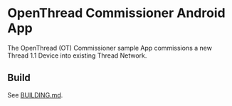 # OpenThread Commissioner Android App

The OpenThread (OT) Commissioner sample App commissions a new Thread 1.1 Device into existing Thread Network.

## Build

See [BUILDING.md](./BUILDING.md).
